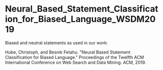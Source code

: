# Neural_Based_Statement_Classification_for_Biased_Language_WSDM2019

Biased and neutral statements as used in our work:

Hube, Christoph, and Besnik Fetahu. "Neural Based Statement Classification for Biased Language." Proceedings of the Twelfth ACM International Conference on Web Search and Data Mining. ACM, 2019.

